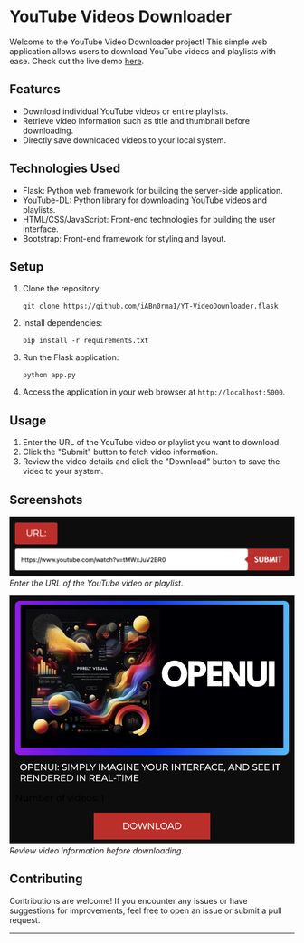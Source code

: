 # YouTube Videos Downloader

Welcome to the YouTube Video Downloader project! This simple web application allows users to download YouTube videos and playlists with ease. Check out the live demo [here](https://bit.ly/yt-dlp-mp4).

## Features

- Download individual YouTube videos or entire playlists.
- Retrieve video information such as title and thumbnail before downloading.
- Directly save downloaded videos to your local system.

## Technologies Used

- Flask: Python web framework for building the server-side application.
- YouTube-DL: Python library for downloading YouTube videos and playlists.
- HTML/CSS/JavaScript: Front-end technologies for building the user interface.
- Bootstrap: Front-end framework for styling and layout.

## Setup

1. Clone the repository:

   ```
   git clone https://github.com/iABn0rma1/YT-VideoDownloader.flask
   ```

2. Install dependencies:

   ```
   pip install -r requirements.txt
   ```

3. Run the Flask application:

   ```
   python app.py
   ```

4. Access the application in your web browser at `http://localhost:5000`.

## Usage

1. Enter the URL of the YouTube video or playlist you want to download.
2. Click the "Submit" button to fetch video information.
3. Review the video details and click the "Download" button to save the video to your system.

## Screenshots

![alt text](static/images/image-1.webp)
*Enter the URL of the YouTube video or playlist.*

![alt text](static/images/image-2.webp)
*Review video information before downloading.*

## Contributing

Contributions are welcome! If you encounter any issues or have suggestions for improvements, feel free to open an issue or submit a pull request.

---
